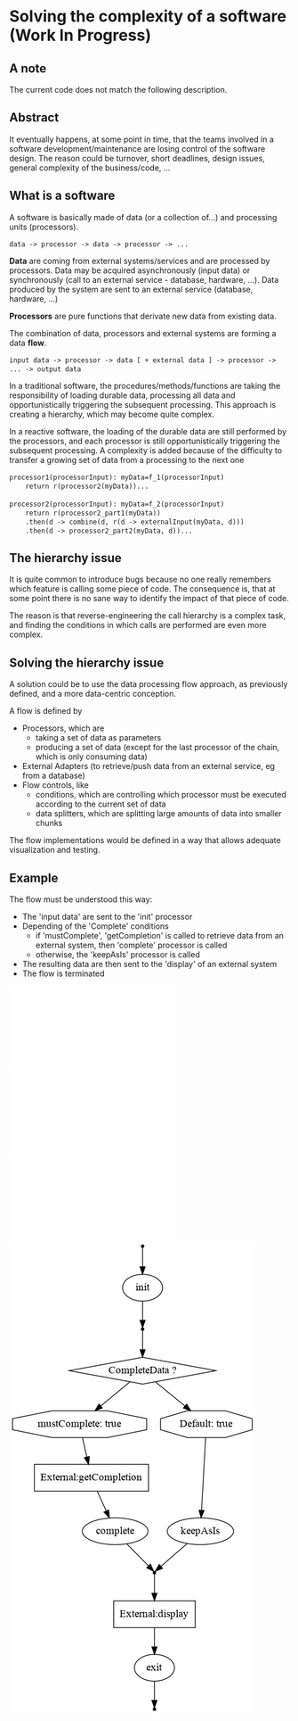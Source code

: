 # Solving the complexity of a software (Work In Progress)
## A note
The current code does not match the following description.

## Abstract

It eventually happens, at some point in time, that the teams involved in a software development/maintenance are losing control of the software design. The reason  could be turnover, short deadlines, design issues, general complexity of the business/code, ...

## What is a software
A software is basically made of data (or a collection of...) and processing units (processors).
```
data -> processor -> data -> processor -> ...
```

**Data** are coming from external systems/services and are processed by processors. 
Data may be acquired asynchronously (input data) or synchronously (call to an external service - database, hardware, ...).
Data produced by the system are sent to an external service (database, hardware, ...)

**Processors** are pure functions that derivate new data from existing data.

The combination of data, processors and external systems are forming a data **flow**.
```                 
input data -> processor -> data [ + external data ] -> processor -> ... -> output data
```

In a traditional software, the procedures/methods/functions are taking the responsibility of loading durable data, processing all data and opportunistically triggering the subsequent processing. This approach is creating a hierarchy, which may become quite complex.

In a reactive software, the loading of the durable data are still performed by the processors, and each processor is still opportunistically triggering the subsequent processing. A complexity is added because of the difficulty to transfer a growing set of data from a processing to the next one
```
processor1(processorInput): myData=f_1(processorInput)
    return r(processor2(myData))...

processor2(processorInput): myData=f_2(processorInput)
    return r(processor2_part1(myData))
    .then(d -> combine(d, r(d -> externalInput(myData, d)))
    .then(d -> processor2_part2(myData, d))...
```

## The hierarchy issue
It is quite common to introduce bugs because no one really remembers which feature is calling some piece of code.
The consequence is, that at some point there is no sane way to identify the impact of that piece of code.

The reason is that reverse-engineering the call hierarchy is a complex task, and finding the conditions in which calls are performed are even more complex.

## Solving the hierarchy issue
A solution could be to use the data processing flow approach, as previously defined, and a more data-centric conception.

A flow is defined by 
* Processors, which are 
   * taking a set of data as parameters
   * producing a set of data (except for the last processor of the chain, which is only consuming data)
* External Adapters (to retrieve/push data from an external service, eg from a database)
* Flow controls, like
   * conditions, which are controlling which processor must be executed according to the current set of data
   * data splitters, which are splitting large amounts of data into smaller chunks

The flow implementations would be defined in a way that allows adequate visualization and testing.

## Example

The flow must be understood this way:
* The 'input data' are sent to the 'init' processor
* Depending of the 'Complete' conditions
   * if 'mustComplete', 'getCompletion' is called to retrieve data from an external system, then 'complete' processor is called
   * otherwise, the 'keepAsIs' processor is called
* The resulting data are then sent to the 'display' of an external system
* The flow is terminated

![Flow definition](examples/src/test/java/ch/scaille/dataflowmgr/examples/SimpleTest.java)
![Procedural execution](examples/src/test/java/ch/scaille/dataflowmgr/examples/simple/SimpleFlow.java)
![Reactive execution](examples/src/test/java/ch/scaille/dataflowmgr/examples/simplerx/SimpleFlow.java)
![Simple flow](examples/src/test/reports/SimpleFlow.png)

